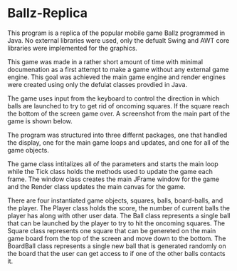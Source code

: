 # Ballz-Replica

This program is a replica of the popular mobile game Ballz programmed in Java. No external libraries were used, only the defualt Swing and AWT core libraries were implemented for the graphics. 

This game was made in a rather short amount of time with minimal documenation as a first attempt to make a game without any external game engine. This goal was achieved the main game engine and render engines were created using only the defulat classes provdied in Java. 

The game uses input from the keyboard to control the direction in which balls are launched to try to get rid of oncoming squares. If the square reach the bottom of the screen game over. A screenshot from the main part of the game is shown below.

The program was structured into three differnt packages, one that handled the display, one for the main game loops and updates, and one for all of the game objects. 

The game class intitalizes all of the parameters and starts the main loop while the Tick class holds the methods used to update the game each frame. The window class creates the main JFrame window for the game and the Render class updates the main canvas for the game.

There are four instantiated game objects, squares, balls, board-balls, and the player. The Player class holds the score, the number of current balls the player has along with other user data. The Ball class represents a single ball that can be launched by the player to try to hit the oncoming squares. The Square class represents one square that can be genereted on the main game board from the top of the screen and move down to the bottom. The BoardBall class represents a single new ball that is generated randomly on the board that the user can get access to if one of the other balls contacts it. 
